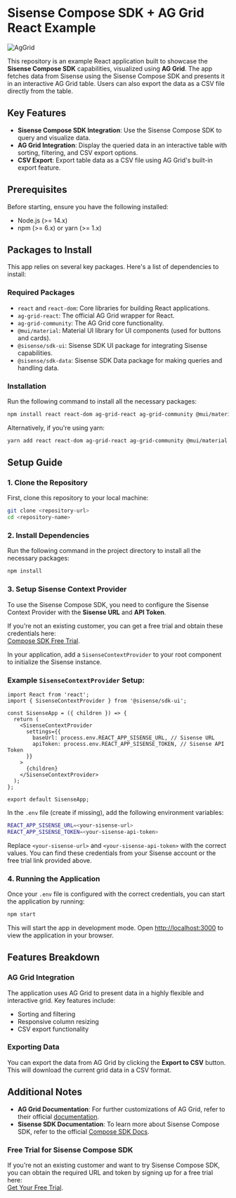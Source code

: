# Sisense Compose SDK + AG Grid React Example

![AgGrid](https://github.com/user-attachments/assets/6449882f-9266-46e5-8c20-8e3ca8580539)


This repository is an example React application built to showcase the **Sisense Compose SDK** capabilities, visualized using **AG Grid**. The app fetches data from Sisense using the Sisense Compose SDK and presents it in an interactive AG Grid table. Users can also export the data as a CSV file directly from the table.

## Key Features

- **Sisense Compose SDK Integration**: Use the Sisense Compose SDK to query and visualize data.
- **AG Grid Integration**: Display the queried data in an interactive table with sorting, filtering, and CSV export options.
- **CSV Export**: Export table data as a CSV file using AG Grid's built-in export feature.
  
## Prerequisites

Before starting, ensure you have the following installed:

- Node.js (>= 14.x)
- npm (>= 6.x) or yarn (>= 1.x)

## Packages to Install

This app relies on several key packages. Here's a list of dependencies to install:

### Required Packages

- `react` and `react-dom`: Core libraries for building React applications.
- `ag-grid-react`: The official AG Grid wrapper for React.
- `ag-grid-community`: The AG Grid core functionality.
- `@mui/material`: Material UI library for UI components (used for buttons and cards).
- `@sisense/sdk-ui`: Sisense SDK UI package for integrating Sisense capabilities.
- `@sisense/sdk-data`: Sisense SDK Data package for making queries and handling data.
  
### Installation

Run the following command to install all the necessary packages:

```bash
npm install react react-dom ag-grid-react ag-grid-community @mui/material @sisense/sdk-ui @sisense/sdk-data
```

Alternatively, if you're using yarn:

```bash
yarn add react react-dom ag-grid-react ag-grid-community @mui/material @sisense/sdk-ui @sisense/sdk-data
```

## Setup Guide

### 1. Clone the Repository

First, clone this repository to your local machine:

```bash
git clone <repository-url>
cd <repository-name>
```

### 2. Install Dependencies

Run the following command in the project directory to install all the necessary packages:

```bash
npm install
```

### 3. Setup Sisense Context Provider

To use the Sisense Compose SDK, you need to configure the Sisense Context Provider with the **Sisense URL** and **API Token**.

If you're not an existing customer, you can get a free trial and obtain these credentials here:  
[Compose SDK Free Trial](https://www.sisense.com/platform/compose-sdk-free-trial/?utm_source=google&utm_campaign=nam_compose_sdk&cmp=nam_compose_sdk&utm_medium=cpc&ag=compose_sdk_general&ad=695746289913&campaignID=21106126685&AdGroupId=160097260739&kwid=kwd-2224936483649&kw=compose%20sdk&utm_programid=7010W000002fT4eQAE&gad_source=1&gclid=CjwKCAjw3P-2BhAEEiwA3yPhwJf01AnbQ53fBPmPM2jmqku9xKXyAF9eNhxucwwYbiSCviq552_r_xoC6yUQAvD_BwE).

In your application, add a `SisenseContextProvider` to your root component to initialize the Sisense instance.

### Example `SisenseContextProvider` Setup:

```tsx
import React from 'react';
import { SisenseContextProvider } from '@sisense/sdk-ui';

const SisenseApp = ({ children }) => {
  return (
    <SisenseContextProvider
      settings={{
        baseUrl: process.env.REACT_APP_SISENSE_URL, // Sisense URL
        apiToken: process.env.REACT_APP_SISENSE_TOKEN, // Sisense API Token
      }}
    >
      {children}
    </SisenseContextProvider>
  );
};

export default SisenseApp;
```

In the `.env` file (create if missing), add the following environment variables:

```bash
REACT_APP_SISENSE_URL=<your-sisense-url>
REACT_APP_SISENSE_TOKEN=<your-sisense-api-token>
```

Replace `<your-sisense-url>` and `<your-sisense-api-token>` with the correct values. You can find these credentials from your Sisense account or the free trial link provided above.

### 4. Running the Application

Once your `.env` file is configured with the correct credentials, you can start the application by running:

```bash
npm start
```

This will start the app in development mode. Open [http://localhost:3000](http://localhost:3000) to view the application in your browser.

## Features Breakdown

### AG Grid Integration

The application uses AG Grid to present data in a highly flexible and interactive grid. Key features include:

- Sorting and filtering
- Responsive column resizing
- CSV export functionality

### Exporting Data

You can export the data from AG Grid by clicking the **Export to CSV** button. This will download the current grid data in a CSV format.

## Additional Notes

- **AG Grid Documentation**: For further customizations of AG Grid, refer to their official [documentation](https://www.ag-grid.com/react-data-grid/).
- **Sisense SDK Documentation**: To learn more about Sisense Compose SDK, refer to the official [Compose SDK Docs](https://www.sisense.com/docs/).

### Free Trial for Sisense Compose SDK

If you're not an existing customer and want to try Sisense Compose SDK, you can obtain the required URL and token by signing up for a free trial here:  
[Get Your Free Trial](https://www.sisense.com/platform/compose-sdk-free-trial/?utm_source=google&utm_campaign=nam_compose_sdk&cmp=nam_compose_sdk&utm_medium=cpc&ag=compose_sdk_general&ad=695746289913&campaignID=21106126685&AdGroupId=160097260739&kwid=kwd-2224936483649&kw=compose%20sdk&utm_programid=7010W000002fT4eQAE&gad_source=1&gclid=CjwKCAjw3P-2BhAEEiwA3yPhwJf01AnbQ53fBPmPM2jmqku9xKXyAF9eNhxucwwYbiSCviq552_r_xoC6yUQAvD_BwE).
